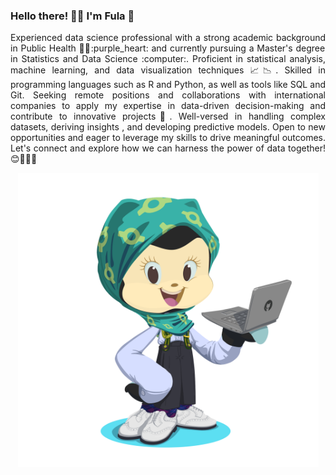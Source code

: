 ### Hello there! 👋🏾 I'm Fula :cherry_blossom:

<p align="justify">
Experienced data science professional with a strong academic background in Public Health 👩‍⚕️:purple_heart: and currently pursuing a Master's degree in Statistics and Data Science :computer:. Proficient in statistical analysis, machine learning, and data visualization techniques 📈📉. Skilled in programming languages such as R and Python, as well as tools like SQL and Git. Seeking remote positions and collaborations with international companies to apply my expertise in data-driven decision-making and contribute to innovative projects🧠. Well-versed in handling complex datasets, deriving insights , and developing predictive models. Open to new opportunities and eager to leverage my skills to drive meaningful outcomes. Let's connect and explore how we can harness the power of data together! 😊🧑‍🤝‍🧑
</p>

<p align="center">
  <img width="481" height="471" src="octocat-1663681550348.png">
</p>

<!--
**fulazz/fulazz** is a ✨ _special_ ✨ repository because its `README.md` (this file) appears on your GitHub profile.

Here are some ideas to get you started:

- 🔭 I’m currently working on ...
- 🌱 I’m currently learning ...
- 👯 I’m looking to collaborate on ...
- 🤔 I’m looking for help with ...
- 💬 Ask me about ...
- 📫 How to reach me: ...
- 😄 Pronouns: ...
- ⚡ Fun fact: ...
-->
